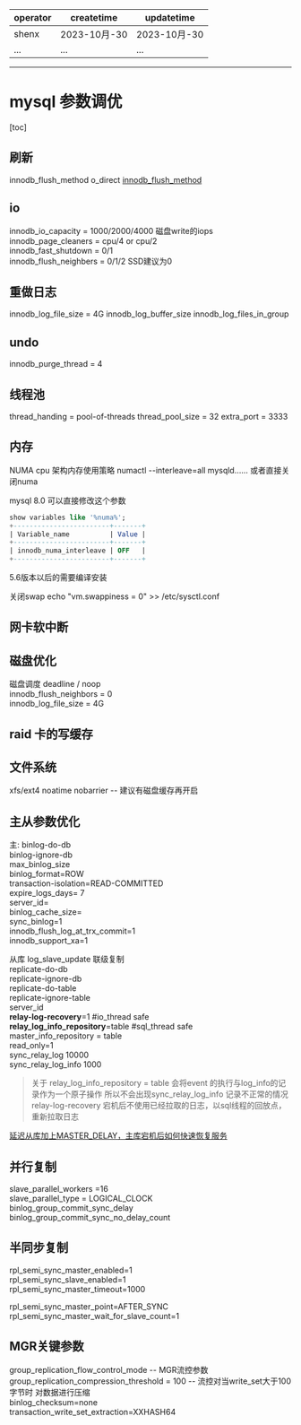 | operator | createtime | updatetime |
| ---- | ---- | ---- |
| shenx | 2023-10月-30 | 2023-10月-30  |
| ... | ... | ... |
---
# mysql 参数调优

[toc]

## 刷新

innodb_flush_method o_direct
[innodb_flush_method](https://www.cnblogs.com/JennyYu/p/16563168.html)

## io

innodb_io_capacity = 1000/2000/4000  磁盘write的iops  
innodb_page_cleaners = cpu/4 or cpu/2  
innodb_fast_shutdown = 0/1  
innodb_flush_neighbers = 0/1/2 SSD建议为0  

## 重做日志

innodb_log_file_size = 4G 
innodb_log_buffer_size 
innodb_log_files_in_group

## undo

innodb_purge_thread = 4

## 线程池

thread_handing = pool-of-threads
thread_pool_size = 32
extra_port = 3333

## 内存
NUMA cpu 架构内存使用策略
numactl --interleave=all mysqld……
或者直接关闭numa

mysql 8.0 可以直接修改这个参数
```sql
show variables like '%numa%';  
+------------------------+-------+  
| Variable_name          | Value |  
+------------------------+-------+  
| innodb_numa_interleave | OFF   |  
+------------------------+-------+  
```
5.6版本以后的需要编译安装

关闭swap
echo "vm.swappiness = 0" >> /etc/sysctl.conf

## 网卡软中断

## 磁盘优化
磁盘调度 deadline /  noop  
innodb_flush_neighbors = 0  
innodb_log_file_size = 4G   

## raid 卡的写缓存

## 文件系统
xfs/ext4
noatime
nobarrier -- 建议有磁盘缓存再开启

##  主从参数优化
主:
binlog-do-db   
binlog-ignore-db  
max_binlog_size   
binlog_format=ROW  
transaction-isolation=READ-COMMITTED  
expire_logs_days= 7   
server_id=  
binlog_cache_size=  
sync_binlog=1  
innodb_flush_log_at_trx_commit=1  
innodb_support_xa=1  

从库
log_slave_update 联级复制  
replicate-do-db   
replicate-ignore-db  
replicate-do-table  
replicate-ignore-table  
server_id  
**relay-log-recovery**=1 #io_thread safe  
**relay_log_info_repository**=table #sql_thread safe  
master_info_repository = table   
read_only=1  
sync_relay_log                         10000   
sync_relay_log_info                    1000    


> 关于 relay_log_info_repository = table 会将event 的执行与log_info的记录作为一个原子操作 所以不会出现sync_relay_log_info 记录不正常的情况  
> relay-log-recovery 宕机后不使用已经拉取的日志，以sql线程的回放点，重新拉取日志

[延迟从库加上MASTER_DELAY，主库宕机后如何快速恢复服务](https://cloud.tencent.com/developer/article/1844950)

## 并行复制
slave_parallel_workers =16  
slave_parallel_type = LOGICAL_CLOCK  
binlog_group_commit_sync_delay   
binlog_group_commit_sync_no_delay_count   

## 半同步复制 
rpl_semi_sync_master_enabled=1  
rpl_semi_sync_slave_enabled=1  
rpl_semi_sync_master_timeout=1000  

rpl_semi_sync_master_point=AFTER_SYNC  
rpl_semi_sync_master_wait_for_slave_count=1  

## MGR关键参数
group_replication_flow_control_mode  -- MGR流控参数  
group_replication_compression_threshold = 100 -- 流控对当write_set大于100字节时 对数据进行压缩  
binlog_checksum=none  
transaction_write_set_extraction=XXHASH64  
